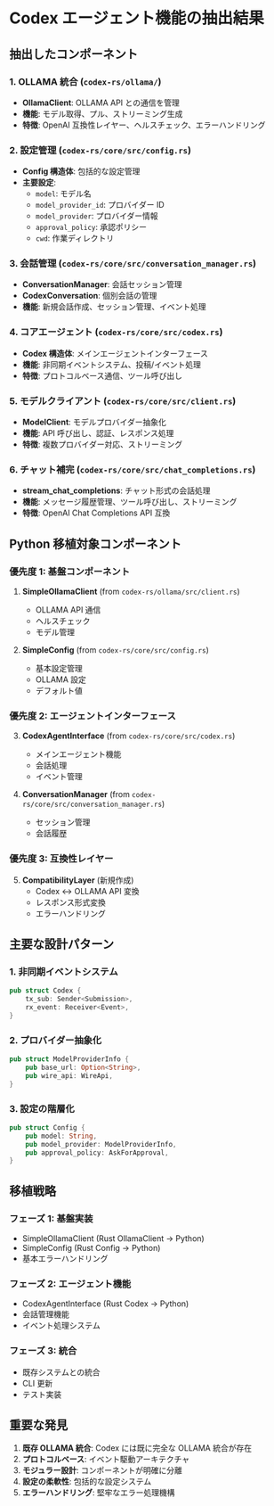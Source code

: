# Codex エージェント機能の抽出結果

## 抽出したコンポーネント

### 1. OLLAMA 統合 (`codex-rs/ollama/`)

- **OllamaClient**: OLLAMA API との通信を管理
- **機能**: モデル取得、プル、ストリーミング生成
- **特徴**: OpenAI 互換性レイヤー、ヘルスチェック、エラーハンドリング

### 2. 設定管理 (`codex-rs/core/src/config.rs`)

- **Config 構造体**: 包括的な設定管理
- **主要設定**:
  - `model`: モデル名
  - `model_provider_id`: プロバイダー ID
  - `model_provider`: プロバイダー情報
  - `approval_policy`: 承認ポリシー
  - `cwd`: 作業ディレクトリ

### 3. 会話管理 (`codex-rs/core/src/conversation_manager.rs`)

- **ConversationManager**: 会話セッション管理
- **CodexConversation**: 個別会話の管理
- **機能**: 新規会話作成、セッション管理、イベント処理

### 4. コアエージェント (`codex-rs/core/src/codex.rs`)

- **Codex 構造体**: メインエージェントインターフェース
- **機能**: 非同期イベントシステム、投稿/イベント処理
- **特徴**: プロトコルベース通信、ツール呼び出し

### 5. モデルクライアント (`codex-rs/core/src/client.rs`)

- **ModelClient**: モデルプロバイダー抽象化
- **機能**: API 呼び出し、認証、レスポンス処理
- **特徴**: 複数プロバイダー対応、ストリーミング

### 6. チャット補完 (`codex-rs/core/src/chat_completions.rs`)

- **stream_chat_completions**: チャット形式の会話処理
- **機能**: メッセージ履歴管理、ツール呼び出し、ストリーミング
- **特徴**: OpenAI Chat Completions API 互換

## Python 移植対象コンポーネント

### 優先度 1: 基盤コンポーネント

1. **SimpleOllamaClient** (from `codex-rs/ollama/src/client.rs`)

   - OLLAMA API 通信
   - ヘルスチェック
   - モデル管理

2. **SimpleConfig** (from `codex-rs/core/src/config.rs`)
   - 基本設定管理
   - OLLAMA 設定
   - デフォルト値

### 優先度 2: エージェントインターフェース

3. **CodexAgentInterface** (from `codex-rs/core/src/codex.rs`)

   - メインエージェント機能
   - 会話処理
   - イベント管理

4. **ConversationManager** (from `codex-rs/core/src/conversation_manager.rs`)
   - セッション管理
   - 会話履歴

### 優先度 3: 互換性レイヤー

5. **CompatibilityLayer** (新規作成)
   - Codex ↔ OLLAMA API 変換
   - レスポンス形式変換
   - エラーハンドリング

## 主要な設計パターン

### 1. 非同期イベントシステム

```rust
pub struct Codex {
    tx_sub: Sender<Submission>,
    rx_event: Receiver<Event>,
}
```

### 2. プロバイダー抽象化

```rust
pub struct ModelProviderInfo {
    pub base_url: Option<String>,
    pub wire_api: WireApi,
}
```

### 3. 設定の階層化

```rust
pub struct Config {
    pub model: String,
    pub model_provider: ModelProviderInfo,
    pub approval_policy: AskForApproval,
}
```

## 移植戦略

### フェーズ 1: 基盤実装

- SimpleOllamaClient (Rust OllamaClient → Python)
- SimpleConfig (Rust Config → Python)
- 基本エラーハンドリング

### フェーズ 2: エージェント機能

- CodexAgentInterface (Rust Codex → Python)
- 会話管理機能
- イベント処理システム

### フェーズ 3: 統合

- 既存システムとの統合
- CLI 更新
- テスト実装

## 重要な発見

1. **既存 OLLAMA 統合**: Codex には既に完全な OLLAMA 統合が存在
2. **プロトコルベース**: イベント駆動アーキテクチャ
3. **モジュラー設計**: コンポーネントが明確に分離
4. **設定の柔軟性**: 包括的な設定システム
5. **エラーハンドリング**: 堅牢なエラー処理機構
